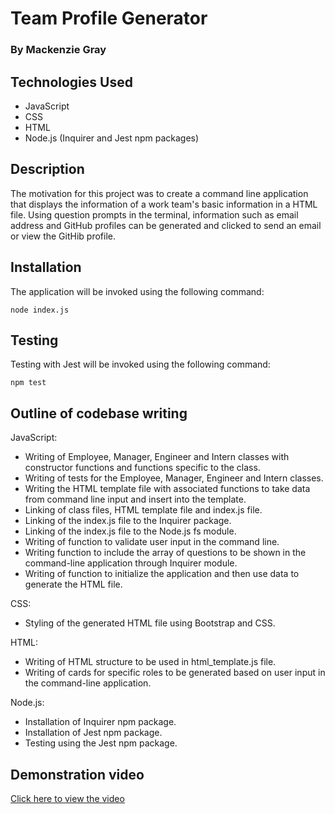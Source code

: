 # Team Profile Generator

### By Mackenzie Gray

## Technologies Used

- JavaScript
- CSS
- HTML 
- Node.js (Inquirer and Jest npm packages)

## Description 

The motivation for this project was to create a command line application that displays the information of a work team's basic information in a HTML file. Using question prompts in the terminal, information such as email address and GitHub profiles can be generated and clicked to send an email or view the GitHib profile.  

## Installation 

The application will be invoked using the following command:

`node index.js`

## Testing

Testing with Jest will be invoked using the following command:

`npm test`

## Outline of codebase writing

JavaScript:
- Writing of Employee, Manager, Engineer and Intern classes with constructor functions and functions specific to the class.
- Writing of tests for the Employee, Manager, Engineer and Intern classes.
- Writing the HTML template file with associated functions to take data from command line input and insert into the template.
- Linking of class files, HTML template file and index.js file.
- Linking of the index.js file to the Inquirer package.
- Linking of the index.js file to the Node.js fs module.
- Writing of function to validate user input in the command line.
- Writing function to include the array of questions to be shown in the command-line application through Inquirer module.
- Writing of function to initialize the application and then use data to generate the HTML file.

CSS:
- Styling of the generated HTML file using Bootstrap and CSS.

HTML:
- Writing of HTML structure to be used in html_template.js file.
- Writing of cards for specific roles to be generated based on user input in the command-line application.

Node.js:
- Installation of Inquirer npm package.
- Installation of Jest npm package.
- Testing using the Jest npm package.

## Demonstration video

[Click here to view the video]()